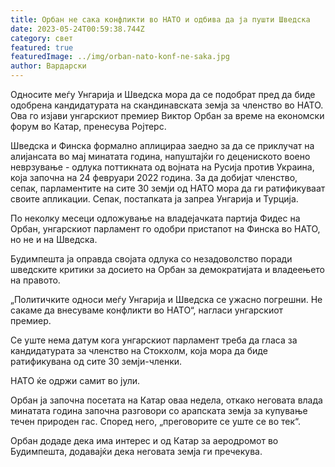 ```yaml
---
title: Орбан не сака конфликти во НАТО и одбива да ја пушти Шведска
date: 2023-05-24T00:59:38.744Z
category: свет
featured: true
featuredImage: ../img/orban-nato-konf-ne-saka.jpg
author: Вардарски
---
```

Односите меѓу Унгарија и Шведска мора да се подобрат пред да биде одобрена кандидатурата на скандинавската земја за членство во НАТО. Ова го изјави унгарскиот премиер Виктор Орбан за време на економски форум во Катар, пренесува Ројтерс.

Шведска и Финска формално аплицираа заедно за да се приклучат на алијансата во мај минатата година, напуштајќи го децениското воено неврзување - одлука поттикната од војната на Русија против Украина, која започна на 24 февруари 2022 година. За да добијат членство, сепак, парламентите на сите 30 земји од НАТО мора да ги ратификуваат своите апликации. Сепак, постапката ја запреа Унгарија и Турција.

По неколку месеци одложување на владејачката партија Фидес на Орбан, унгарскиот парламент го одобри пристапот на Финска во НАТО, но не и на Шведска.

Будимпешта ја оправда својата одлука со незадоволство поради шведските критики за досието на Орбан за демократијата и владеењето на правото.

„Политичките односи меѓу Унгарија и Шведска се ужасно погрешни. Не сакаме да внесуваме конфликти во НАТО“, нагласи унгарскиот премиер.

Се уште нема датум кога унгарскиот парламент треба да гласа за кандидатурата за членство на Стокхолм, која мора да биде ратификувана од сите 30 земји-членки.

НАТО ќе одржи самит во јули.

Орбан ја започна посетата на Катар оваа недела, откако неговата влада минатата година започна разговори со арапската земја за купување течен природен гас. Според него, „преговорите се уште се во тек“.

Орбан додаде дека има интерес и од Катар за аеродромот во Будимпешта, додавајќи дека неговата земја ги пречекува.